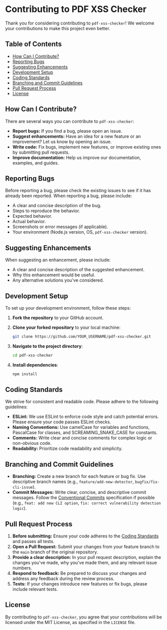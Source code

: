 # Contributing to PDF XSS Checker

Thank you for considering contributing to `pdf-xss-checker`! We welcome your contributions to make this project even better.

## Table of Contents

- [How Can I Contribute?](#how-can-i-contribute)
- [Reporting Bugs](#reporting-bugs)
- [Suggesting Enhancements](#suggesting-enhancements)
- [Development Setup](#development-setup)
- [Coding Standards](#coding-standards)
- [Branching and Commit Guidelines](#branching-and-commit-guidelines)
- [Pull Request Process](#pull-request-process)
- [License](#license)

## How Can I Contribute?

There are several ways you can contribute to `pdf-xss-checker`:

*   **Report bugs:** If you find a bug, please open an issue.
*   **Suggest enhancements:** Have an idea for a new feature or an improvement? Let us know by opening an issue.
*   **Write code:** Fix bugs, implement new features, or improve existing ones by submitting pull requests.
*   **Improve documentation:** Help us improve our documentation, examples, and guides.

## Reporting Bugs

Before reporting a bug, please check the existing issues to see if it has already been reported. When reporting a bug, please include:

*   A clear and concise description of the bug.
*   Steps to reproduce the behavior.
*   Expected behavior.
*   Actual behavior.
*   Screenshots or error messages (if applicable).
*   Your environment (Node.js version, OS, `pdf-xss-checker` version).

## Suggesting Enhancements

When suggesting an enhancement, please include:

*   A clear and concise description of the suggested enhancement.
*   Why this enhancement would be useful.
*   Any alternative solutions you've considered.

## Development Setup

To set up your development environment, follow these steps:

1.  **Fork the repository** to your GitHub account.
2.  **Clone your forked repository** to your local machine:

    ```bash
    git clone https://github.com/YOUR_USERNAME/pdf-xss-checker.git
    ```
3.  **Navigate to the project directory**:

    ```bash
    cd pdf-xss-checker
    ```
4.  **Install dependencies**:

    ```bash
    npm install
    ```

## Coding Standards

We strive for consistent and readable code. Please adhere to the following guidelines:

*   **ESLint:** We use ESLint to enforce code style and catch potential errors. Please ensure your code passes ESLint checks.
*   **Naming Conventions:** Use camelCase for variables and functions, PascalCase for classes, and SCREAMING_SNAKE_CASE for constants.
*   **Comments:** Write clear and concise comments for complex logic or non-obvious code.
*   **Readability:** Prioritize code readability and simplicity.

## Branching and Commit Guidelines

*   **Branching:** Create a new branch for each feature or bug fix. Use descriptive branch names (e.g., `feature/add-new-detector`, `bugfix/fix-cli-issue`).
*   **Commit Messages:** Write clear, concise, and descriptive commit messages. Follow the [Conventional Commits](https://www.conventionalcommits.org/en/v1.0.0/) specification if possible (e.g., `feat: add new CLI option`, `fix: correct vulnerability detection logic`).

## Pull Request Process

1.  **Before submitting:** Ensure your code adheres to the [Coding Standards](#coding-standards) and passes all tests.
2.  **Open a Pull Request:** Submit your changes from your feature branch to the `main` branch of the original repository.
3.  **Provide a clear description:** In your pull request description, explain the changes you've made, why you've made them, and any relevant issue numbers.
4.  **Respond to feedback:** Be prepared to discuss your changes and address any feedback during the review process.
5.  **Tests:** If your changes introduce new features or fix bugs, please include relevant tests.

## License

By contributing to `pdf-xss-checker`, you agree that your contributions will be licensed under the MIT License, as specified in the `LICENSE` file.